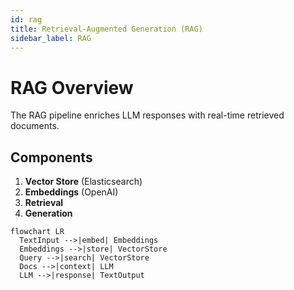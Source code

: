 ```yaml
---
id: rag
title: Retrieval-Augmented Generation (RAG)
sidebar_label: RAG
---
```


# RAG Overview

The RAG pipeline enriches LLM responses with real-time retrieved documents.

## Components

1. **Vector Store** (Elasticsearch)
2. **Embeddings** (OpenAI)
3. **Retrieval**
4. **Generation**

```mermaid
flowchart LR
  TextInput -->|embed| Embeddings
  Embeddings -->|store| VectorStore
  Query -->|search| VectorStore
  Docs -->|context| LLM
  LLM -->|response| TextOutput
```
